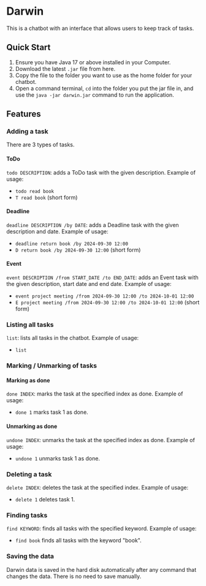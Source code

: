 # Darwin

This is a chatbot with an interface that allows users to keep track of tasks.

## Quick Start

1. Ensure you have Java 17 or above installed in your Computer. 
2. Download the latest `.jar` file from here.
3. Copy the file to the folder you want to use as the home folder for your chatbot.
4. Open a command terminal, `cd` into the folder you put the jar file in, and use the `java -jar darwin.jar` command to run the application.

## Features
### Adding a task
There are 3 types of tasks.
#### ToDo
`todo DESCRIPTION`: adds a ToDo task with the given description.
Example of usage:
- `todo read book`
- `T read book` (short form)
#### Deadline
`deadline DESCRIPTION /by DATE`: adds a Deadline task with the given description and date.
Example of usage:
- `deadline return book /by 2024-09-30 12:00`
- `D return book /by 2024-09-30 12:00` (short form)
#### Event
`event DESCRIPTION /from START_DATE /to END_DATE`: adds an Event task with the given description, start date and end date.
Example of usage:
- `event project meeting /from 2024-09-30 12:00 /to 2024-10-01 12:00`
- `E project meeting /from 2024-09-30 12:00 /to 2024-10-01 12:00` (short form)

### Listing all tasks
`list`: lists all tasks in the chatbot.
Example of usage:
- `list`

### Marking / Unmarking of tasks
#### Marking as done
`done INDEX`: marks the task at the specified index as done.
Example of usage:
- `done 1` marks task 1 as done.

#### Unmarking as done
`undone INDEX`: unmarks the task at the specified index as done.
Example of usage:
- `undone 1` unmarks task 1 as done.

### Deleting a task
`delete INDEX`: deletes the task at the specified index.
Example of usage:
- `delete 1` deletes task 1.

### Finding tasks
`find KEYWORD`: finds all tasks with the specified keyword.
Example of usage:
- `find book` finds all tasks with the keyword "book".

### Saving the data
Darwin data is saved in the hard disk automatically after any command that changes the data. There is no need to save manually.

